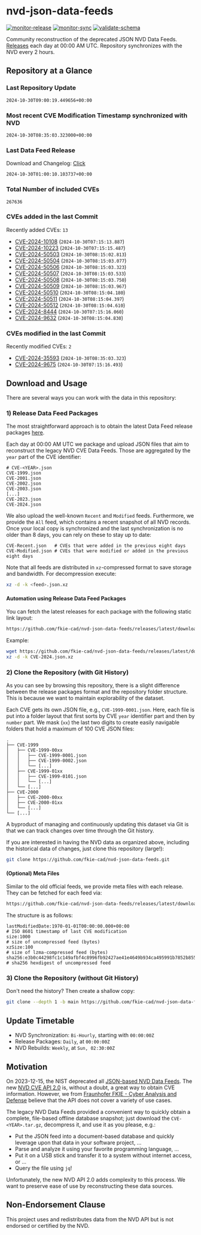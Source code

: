 # nvd-json-data-feeds

[![monitor-release](https://github.com/fkie-cad/nvd-json-data-feeds/actions/workflows/monitor_release.yml/badge.svg)](https://github.com/fkie-cad/nvd-json-data-feeds/actions/workflows/monitor_release.yml)
[![monitor-sync](https://github.com/fkie-cad/nvd-json-data-feeds/actions/workflows/monitor_sync.yml/badge.svg)](https://github.com/fkie-cad/nvd-json-data-feeds/actions/workflows/monitor_sync.yml)
[![validate-schema](https://github.com/fkie-cad/nvd-json-data-feeds/actions/workflows/validate_schema.yml/badge.svg)](https://github.com/fkie-cad/nvd-json-data-feeds/actions/workflows/validate_schema.yml)

Community reconstruction of the deprecated JSON NVD Data Feeds.
[Releases](https://github.com/fkie-cad/nvd-json-data-feeds/releases/latest) each day at 00:00 AM UTC.
Repository synchronizes with the NVD every 2 hours.

## Repository at a Glance

### Last Repository Update

```plain
2024-10-30T09:00:19.449656+00:00
```

### Most recent CVE Modification Timestamp synchronized with NVD

```plain
2024-10-30T08:35:03.323000+00:00
```

### Last Data Feed Release

Download and Changelog: [Click](https://github.com/fkie-cad/nvd-json-data-feeds/releases/latest)

```plain
2024-10-30T01:00:10.103737+00:00
```

### Total Number of included CVEs

```plain
267636
```

### CVEs added in the last Commit

Recently added CVEs: `13`

- [CVE-2024-10108](CVE-2024/CVE-2024-101xx/CVE-2024-10108.json) (`2024-10-30T07:15:13.887`)
- [CVE-2024-10223](CVE-2024/CVE-2024-102xx/CVE-2024-10223.json) (`2024-10-30T07:15:15.487`)
- [CVE-2024-50503](CVE-2024/CVE-2024-505xx/CVE-2024-50503.json) (`2024-10-30T08:15:02.813`)
- [CVE-2024-50504](CVE-2024/CVE-2024-505xx/CVE-2024-50504.json) (`2024-10-30T08:15:03.077`)
- [CVE-2024-50506](CVE-2024/CVE-2024-505xx/CVE-2024-50506.json) (`2024-10-30T08:15:03.323`)
- [CVE-2024-50507](CVE-2024/CVE-2024-505xx/CVE-2024-50507.json) (`2024-10-30T08:15:03.533`)
- [CVE-2024-50508](CVE-2024/CVE-2024-505xx/CVE-2024-50508.json) (`2024-10-30T08:15:03.750`)
- [CVE-2024-50509](CVE-2024/CVE-2024-505xx/CVE-2024-50509.json) (`2024-10-30T08:15:03.967`)
- [CVE-2024-50510](CVE-2024/CVE-2024-505xx/CVE-2024-50510.json) (`2024-10-30T08:15:04.180`)
- [CVE-2024-50511](CVE-2024/CVE-2024-505xx/CVE-2024-50511.json) (`2024-10-30T08:15:04.397`)
- [CVE-2024-50512](CVE-2024/CVE-2024-505xx/CVE-2024-50512.json) (`2024-10-30T08:15:04.610`)
- [CVE-2024-8444](CVE-2024/CVE-2024-84xx/CVE-2024-8444.json) (`2024-10-30T07:15:16.060`)
- [CVE-2024-9632](CVE-2024/CVE-2024-96xx/CVE-2024-9632.json) (`2024-10-30T08:15:04.830`)


### CVEs modified in the last Commit

Recently modified CVEs: `2`

- [CVE-2024-35593](CVE-2024/CVE-2024-355xx/CVE-2024-35593.json) (`2024-10-30T08:35:03.323`)
- [CVE-2024-9675](CVE-2024/CVE-2024-96xx/CVE-2024-9675.json) (`2024-10-30T07:15:16.493`)


## Download and Usage

There are several ways you can work with the data in this repository:

### 1) Release Data Feed Packages

The most straightforward approach is to obtain the latest Data Feed release packages [here](https://github.com/fkie-cad/nvd-json-data-feeds/releases/latest).

Each day at 00:00 AM UTC we package and upload JSON files that aim to reconstruct the legacy NVD CVE Data Feeds.
Those are aggregated by the `year` part of the CVE identifier:

```
# CVE-<YEAR>.json
CVE-1999.json
CVE-2001.json
CVE-2002.json
CVE-2003.json
[...]
CVE-2023.json
CVE-2024.json
```

We also upload the well-known `Recent` and `Modified` feeds.
Furthermore, we provide the `All` feed, which contains a recent snapshot of all NVD records.
Once your local copy is synchronized and the last synchronization is no older than 8 days, you can rely on these to stay up to date:

```plain
CVE-Recent.json   # CVEs that were added in the previous eight days
CVE-Modified.json # CVEs that were modified or added in the previous eight days
```

Note that all feeds are distributed in `xz`-compressed format to save storage and bandwidth.
For decompression execute:

```sh
xz -d -k <feed>.json.xz
```

#### Automation using Release Data Feed Packages

You can fetch the latest releases for each package with the following static link layout:

```sh
https://github.com/fkie-cad/nvd-json-data-feeds/releases/latest/download/CVE-<YEAR>.json.xz
```

Example:

```sh
wget https://github.com/fkie-cad/nvd-json-data-feeds/releases/latest/download/CVE-2024.json.xz
xz -d -k CVE-2024.json.xz
```

### 2) Clone the Repository (with Git History)

As you can see by browsing this repository, there is a slight difference between the release packages format and the repository folder structure.
This is because we want to maintain explorability of the dataset.

Each CVE gets its own JSON file, e.g., `CVE-1999-0001.json`.
Here, each file is put into a folder layout that first sorts by CVE `year` identifier part and then by `number` part.
We mask (`xx`) the last two digits to create easily navigable folders that hold a maximum of 100 CVE JSON files:

```plain
.
├── CVE-1999
│   ├── CVE-1999-00xx
│   │   ├── CVE-1999-0001.json
│   │   ├── CVE-1999-0002.json
│   │   └── [...]
│   ├── CVE-1999-01xx
│   │   ├── CVE-1999-0101.json
│   │   └── [...]
│   └── [...]
├── CVE-2000
│   ├── CVE-2000-00xx
│   ├── CVE-2000-01xx
│   └── [...]
└── [...]
```

A byproduct of managing and continuously updating this dataset via Git is that we can track changes over time through the Git history.

If you are interested in having the NVD data as organized above, including the historical data of changes, just clone this repository (large!):

```sh
git clone https://github.com/fkie-cad/nvd-json-data-feeds.git
```

#### (Optional) Meta Files

Similar to the old official feeds, we provide meta files with each release. They can be fetched for each feed via:

```sh
https://github.com/fkie-cad/nvd-json-data-feeds/releases/latest/download/CVE-<YEAR>.meta
```

The structure is as follows:

```plain
lastModifiedDate:1970-01-01T00:00:00.000+00:00                          # ISO 8601 timestamp of last CVE modification
size:1000                                                               # size of uncompressed feed (bytes)
xzSize:100                                                              # size of lzma-compressed feed (bytes)
sha256:e3b0c44298fc1c149afbf4c8996fb92427ae41e4649b934ca495991b7852b855 # sha256 hexdigest of uncompressed feed
```

### 3) Clone the Repository (without Git History)

Don't need the history? Then create a shallow copy:

```sh
git clone --depth 1 -b main https://github.com/fkie-cad/nvd-json-data-feeds.git
```


## Update Timetable

* NVD Synchronization: `Bi-Hourly`, starting with `00:00:00Z`
* Release Packages: `Daily`, at `00:00:00Z`
* NVD Rebuilds: `Weekly`, at `Sun, 02:30:00Z`


## Motivation

On 2023-12-15, the NIST deprecated all [JSON-based NVD Data Feeds](https://nvd.nist.gov/vuln/data-feeds#divRetirementBanner-1).
The new [NVD CVE API 2.0](https://nvd.nist.gov/developers/vulnerabilities) is, without a doubt, a great way to obtain CVE information.
However, we from [Fraunhofer FKIE - Cyber Analysis and Defense](https://www.fkie.fraunhofer.de/en/departments/cad.html) believe that the API does not cover a variety of use cases.

The legacy NVD Data Feeds provided a convenient way to quickly obtain a complete, file-based offline database snapshot; just download the `CVE-<YEAR>.tar.gz`, decompress it, and use it as you please, e.g.:

- Put the JSON feed into a document-based database and quickly leverage upon that data in your software project, ...
- Parse and analyze it using your favorite programming language, ...
- Put it on a USB stick and transfer it to a system without internet access, or ...
- Query the file using `jq`!

Unfortunately, the new NVD API 2.0 adds complexity to this process.
We want to preserve ease of use by reconstructing these data sources.

## Non-Endorsement Clause

This project uses and redistributes data from the NVD API but is not endorsed or certified by the NVD.